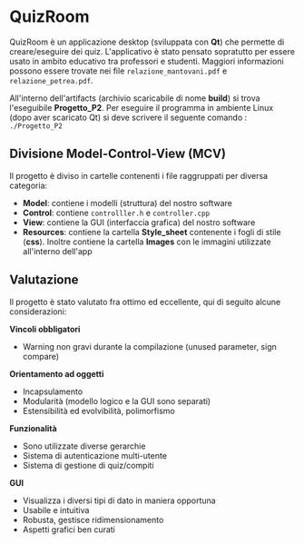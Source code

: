 # QuizRoom
QuizRoom è un applicazione desktop (sviluppata con **Qt**) che permette di creare/eseguire dei quiz. L'applicativo è stato pensato sopratutto per essere usato in ambito educativo tra professori e studenti.
Maggiori informazioni possono essere trovate nei file `relazione_mantovani.pdf` e `relazione_petrea.pdf`.

All'interno dell'artifacts (archivio scaricabile di nome **build**) si trova l'eseguibile **Progetto_P2**. Per eseguire il programma in ambiente Linux (dopo aver scaricato Qt) si deve scrivere il seguente comando : `./Progetto_P2`

## Divisione Model-Control-View (MCV)
Il progetto è diviso in cartelle contenenti i file raggruppati per diversa categoria:
*  **Model**: contiene i modelli (struttura) del nostro software
*  **Control**: contiene `controlller.h` e `controller.cpp`
*  **View**: contiene la GUI (interfaccia grafica) del nostro software 
*  **Resources**: contiene la cartella **Style_sheet** contenente i fogli di stile (**css**). Inoltre contiene la cartella **Images** con le immagini utilizzate all'interno dell'app

## Valutazione
Il progetto è stato valutato fra ottimo ed eccellente, qui di seguito alcune considerazioni:

**Vincoli obbligatori**
* Warning non gravi durante la compilazione (unused parameter, sign compare)

**Orientamento ad oggetti**
* Incapsulamento
* Modularità (modello logico e la GUI sono separati)
* Estensibilità ed evolvibilità, polimorfismo


**Funzionalità**
* Sono utilizzate diverse gerarchie
* Sistema di autenticazione multi-utente
* Sistema di gestione di quiz/compiti


**GUI**
* Visualizza i diversi tipi di dato in maniera opportuna
* Usabile e intuitiva
* Robusta, gestisce ridimensionamento
* Aspetti grafici ben curati